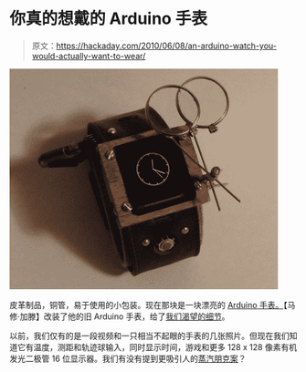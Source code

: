 # 你真的想戴的 Arduino 手表

> 原文：<https://hackaday.com/2010/06/08/an-arduino-watch-you-would-actually-want-to-wear/>

![](img/1ec511ef3f7146d06ebec562e45277c6.png "Ok, so we wouldn't wear it often. But thats only because we don't want to break off the little magnifying lenses!")

皮革制品，铜管，易于使用的小包装。现在那块是一块漂亮的 [Arduino 手表。](http://www.optimizedforce.com/2010/06/steampunk-edition.html)【马修·加滕】改装了他的旧 Arduino 手表，给了[我们渴望的细节](http://www.instructables.com/id/Arduino-Watch-Build-Instructions/)。

以前，我们仅有的是一段视频和一只相当不起眼的手表的几张照片。但现在我们知道它有温度，测距和轨迹球输入，同时显示时间，游戏和更多 128 x 128 像素有机发光二极管 16 位显示器。我们有没有提到更吸引人的[蒸汽朋克案](http://hackaday.com/?s=steampunk)？
